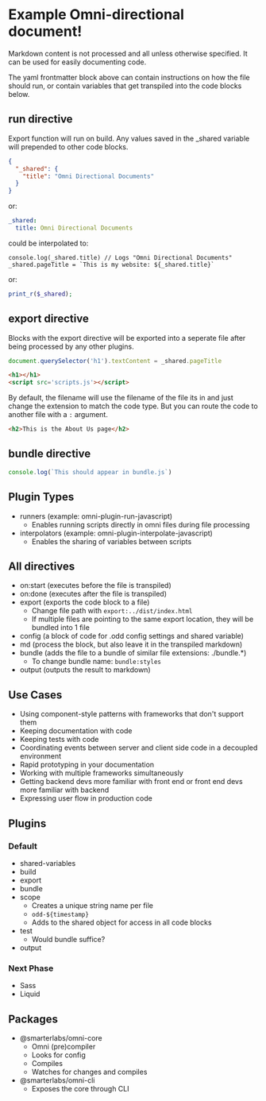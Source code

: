# Example Omni-directional document!

Markdown content is not processed and all unless otherwise specified. It can be used for easily documenting code.

The yaml frontmatter block above can contain instructions on how the file should run, or contain variables that get transpiled into the code blocks below.

## run directive

Export function will run on build. Any values saved in the _shared variable will prepended to other code blocks.


```json run
{
  "_shared": {
    "title": "Omni Directional Documents"
  }
}
```

or:

```yaml run
_shared:
  title: Omni Directional Documents
```

could be interpolated to:

```es6 run
console.log(_shared.title) // Logs "Omni Directional Documents"
_shared.pageTitle = `This is my website: ${_shared.title}`
```

or:

```php run
print_r($_shared);
```


## export directive

Blocks with the export directive will be exported into a seperate file after being processed by any other plugins.

```js export:scripts
document.querySelector('h1').textContent = _shared.pageTitle
```

```html export
<h1></h1>
<script src='scripts.js'></script>
```

By default, the filename will use the filename of the file its in and just change the extension to match the code type. But you can route the code to another file with a `:` argument.

```html export:about
<h2>This is the About Us page</h2>
```

## bundle directive

```js bundle
console.log(`This should appear in bundle.js`)
```

## Plugin Types

- runners (example: omni-plugin-run-javascript)
  - Enables running scripts directly in omni files during file processing
- interpolators (example: omni-plugin-interpolate-javascript)
  - Enables the sharing of variables between scripts


## All directives

- on:start (executes before the file is transpiled)
- on:done (executes after the file is transpiled)
- export (exports the code block to a file)
  + Change file path with `export:../dist/index.html`
  + If multiple files are pointing to the same export location, they will be bundled into 1 file
- config (a block of code for .odd config settings and shared variable)
- md (process the block, but also leave it in the transpiled markdown)
- bundle (adds the file to a bundle of similar file extensions: ./bundle.*)
  + To change bundle name: `bundle:styles`
- output (outputs the result to markdown)


## Use Cases

- Using component-style patterns with frameworks that don't support them
- Keeping documentation with code
- Keeping tests with code
- Coordinating events between server and client side code in a decoupled environment
- Rapid prototyping in your documentation
- Working with multiple frameworks simultaneously
- Getting backend devs more familiar with front end or front end devs more familiar with backend
- Expressing user flow in production code

## Plugins

### Default

- shared-variables
- build
- export
- bundle
- scope
  + Creates a unique string name per file
  + `odd-${timestamp}`
  + Adds to the shared object for access in all code blocks
- test
  + Would bundle suffice?
- output

### Next Phase

- Sass
- Liquid

## Packages

- @smarterlabs/omni-core
  + Omni (pre)compiler
  + Looks for config
  + Compiles
  + Watches for changes and compiles
- @smarterlabs/omni-cli
  + Exposes the core through CLI
